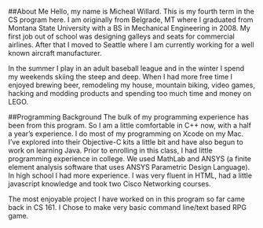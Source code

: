 ##About Me
Hello, my name is Micheal Willard. This is my fourth term in the CS program here. I am originally from Belgrade, MT where I graduated from Montana State University with a BS in Mechanical Engineering in 2008. My first job out of school was designing galleys and seats for commercial airlines.  After that I moved to Seattle where I am currently working for a well known aircraft manufacturer.

In the summer I play in an adult baseball league and in the winter I spend my weekends skiing the steep and deep. When I had more free time I enjoyed brewing beer, remodeling my house, mountain biking, video games, hacking and modding products and spending too much time and money on LEGO.

##Programming Background
The bulk of my programming experience has been from this program. So I am a little comfortable in C++ now, with a half a year’s experience. I do most of my programming on Xcode on my Mac. I’ve explored into their Objective-C kits a little bit and have also begun to work on learning Java. Prior to enrolling in this class, I had little programming experience in college. We used MathLab and ANSYS (a finite element analysis software that uses ANSYS Parametric Design Language). In high school I had more experience. I was very fluent in HTML, had a little javascript knowledge and took two Cisco Networking courses. 

The most enjoyable project I have worked on in this program so far came back in CS 161.  I Chose to make very basic command line/text based RPG game.
